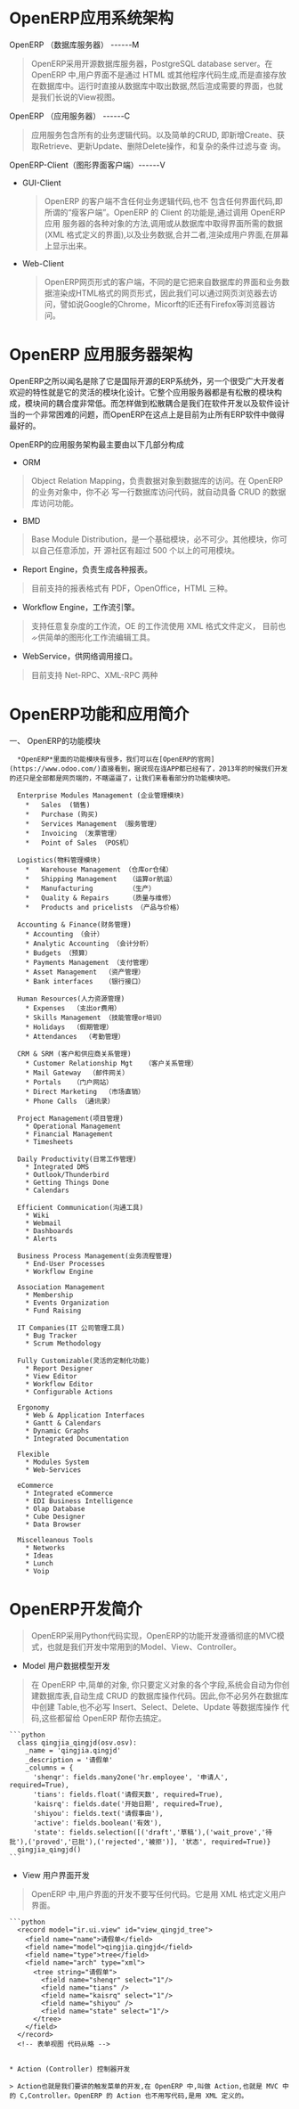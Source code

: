 # OpenERP应用系统架构
  OpenERP （数据库服务器） ------M
  
  > OpenERP采用开源数据库服务器，PostgreSQL database server。在 OpenERP 中,用户界面不是通过 HTML 或其他程序代码生成,而是直接存放
  在数据库中。运行时直接从数据库中取出数据,然后渲成需要的界面，也就是我们长说的View视图。
  
  OpenERP （应用服务器） ------C
  > 应用服务包含所有的业务逻辑代码。以及简单的CRUD, 即新增Create、获取Retrieve、更新Update、删除Delete操作，和复杂的条件过滤与查
  询。
  
  OpenERP-Client（图形界面客户端）------V

  * GUI-Client
    > OpenERP 的客户端不含任何业务逻辑代码,也不 包含任何界面代码,即所谓的“瘦客户端”。OpenERP 的 Client 的功能是,通过调用 OpenERP应用
    服务器的各种对象的方法,调用或从数据库中取得界面所需的数据(XML 格式定义的界面),以及业务数据,合并二者,渲染成用户界面,在屏幕上显示出来。
  
  * Web-Client
    > OpenERP网页形式的客户端，不同的是它把来自数据库的界面和业务数据渲染成HTML格式的网页形式，因此我们可以通过网页浏览器去访问，譬如说Google的Chrome，Micorft的IE还有Firefox等浏览器访问。
  
# OpenERP 应用服务器架构
  <p>
   OpenERP之所以闻名是除了它是国际开源的ERP系统外，另一个很受广大开发者欢迎的特性就是它的灵活的模块化设计。它整个应用服务器都是有松散的模块构成，模块间的耦合度非常低。而怎样做到松散耦合是我们在软件开发以及软件设计当的一个非常困难的问题，而OpenERP在这点上是目前为止所有ERP软件中做得最好的。
  </p>
  
  OpenERP的应用服务架构最主要由以下几部分构成
  
  * ORM
  > Object Relation Mapping，负责数据对象到数据库的访问。在 OpenERP 的业务对象中，你不必
写一行数据库访问代码，就自动具备 CRUD 的数据库访问功能。
  
  * BMD
  > Base Module Distribution，是一个基础模块，必不可少。其他模块，你可以自己任意添加，开
源社区有超过 500 个以上的可用模块。
  
  * Report Engine，负责生成各种报表。
  > 目前支持的报表格式有 PDF，OpenOffice，HTML 三种。
  
  * Workflow Engine，工作流引擎。
  > 支持任意复杂度的工作流，OE 的工作流使用 XML 格式文件定义，
目前也ᨀ供简单的图形化工作流编辑工具。

  * WebService，供网络调用接口。
  > 目前支持 Net-RPC、XML-RPC 两种

# OpenERP功能和应用简介

一、 OpenERP的功能模块
    
      *OpenERP*里面的功能模块有很多，我们可以在[OpenERP的官网](https://www.odoo.com/)直接看到，据说现在连APP都已经有了，2013年的时候我们开发的还只是全部都是网页端的，不瞎逼逼了，让我们来看看部分的功能模块吧。
      
      Enterprise Modules Management (企业管理模块)
        *   Sales  (销售)
        *   Purchase (购买)
        *   Services Management （服务管理）
        *   Invoicing （发票管理）
        *   Point of Sales （POS机）
      
      Logistics(物料管理模块)
        *   Warehouse Management （仓库or仓储）
        *   Shipping Management   （运算or航运）
        *   Manufacturing         （生产）
        *   Quality & Repairs     （质量与维修）
        *   Products and pricelists （产品与价格）
        
      Accounting & Finance(财务管理)
        * Accounting （会计）
        * Analytic Accounting （会计分析）
        * Budgets （预算）
        * Payments Management （支付管理）
        * Asset Management  （资产管理）
        * Bank interfaces   （银行接口）
        
      Human Resources(人力资源管理) 
        * Expenses  （支出or费用）
        * Skills Management （技能管理or培训）
        * Holidays  （假期管理）
        * Attendances  （考勤管理）
      
      CRM & SRM (客户和供应商关系管理) 
        * Customer Relationship Mgt   （客户关系管理）
        * Mail Gateway  （邮件网关）
        * Portals   （门户网站）
        * Direct Marketing  （市场直销）
        * Phone Calls （通讯录）
        
      Project Management(项目管理) 
        * Operational Management
        * Financial Management
        * Timesheets
        
      Daily Productivity(日常工作管理) 
        * Integrated DMS
        * Outlook/Thunderbird 
        * Getting Things Done 
        * Calendars
        
      Efficient Communication(沟通工具) 
        * Wiki
        * Webmail
        * Dashboards
        * Alerts
        
      Business Process Management(业务流程管理) 
        * End-User Processes
        * Workflow Engine
        
      Association Management 
        * Membership
        * Events Organization 
        * Fund Raising
      
      IT Companies(IT 公司管理工具) 
        * Bug Tracker
        * Scrum Methodology
        
      Fully Customizable(灵活的定制化功能) 
        * Report Designer
        * View Editor
        * Workflow Editor
        * Configurable Actions
      
      Ergonomy
        * Web & Application Interfaces 
        * Gantt & Calendars
        * Dynamic Graphs
        * Integrated Documentation
      
      Flexible
        * Modules System
        * Web-Services
      
      eCommerce
        * Integrated eCommerce 
        * EDI Business Intelligence 
        * Olap Database 
        * Cube Designer
        * Data Browser
        
      Miscelleanous Tools 
        * Networks
        * Ideas 
        * Lunch 
        * Voip

# OpenERP开发简介
  
  > OpenERP采用Python代码实现，OpenERP的功能开发遵循彻底的MVC模式，也就是我们开发中常用到的Model、View、Controller。
  
  * Model 用户数据模型开发
  
  > 在 OpenERP 中,简单的对象, 你只要定义对象的各个字段,系统会自动为你创建数据库表,自动生成 CRUD 的数据库操作代码。因此,你不必另外在数据库中创建 Table,也不必写 Insert、Select、Delete、Update 等数据库操作 代码,这些都留给 OpenERP 帮你去搞定。
  
    ```python
      class qingjia_qingjd(osv.osv):
        _name = 'qingjia.qingjd'
        _description = '请假单' 
        _columns = {
          'shenqr': fields.many2one('hr.employee', '申请人', required=True), 
          'tians': fields.float('请假天数', required=True),
          'kaisrq': fields.date('开始日期', required=True),
          'shiyou': fields.text('请假事由'),
          'active': fields.boolean('有效'),
          'state': fields.selection([('draft','草稿'),('wait_prove','待批'),('proved','已批'),('rejected','被拒')], '状态', required=True)} 
      qingjia_qingjd()
    ```
  
  * View 用户界面开发
  
  > OpenERP 中,用户界面的开发不要写任何代码。它是用 XML 格式定义用户界面。

    ```python
      <record model="ir.ui.view" id="view_qingjd_tree"> 
        <field name="name">请假单</field>
        <field name="model">qingjia.qingjd</field>
        <field name="type">tree</field>
        <field name="arch" type="xml">
          <tree string="请假单">
            <field name="shenqr" select="1"/>
            <field name="tians" />
            <field name="kaisrq" select="1"/> 
            <field name="shiyou" />
            <field name="state" select="1"/>
          </tree> 
        </field>
      </record>
      <!-- 表单视图 代码从略 -->
  ```
  
  * Action (Controller) 控制器开发
  
  > Action也就是我们要讲的触发菜单的开发,在 OpenERP 中,叫做 Action,也就是 MVC 中的 C,Controller。OpenERP 的 Action 也不用写代码,是用 XML 定义的。




 
